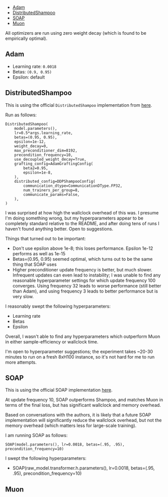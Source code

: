 * [Adam](95a9fd44-7c13-49c7-b324-3e7d9e23a499.txt)
* [DistributedShampoo](f94396ae-affe-406f-8d79-f364ca632539.txt)
* [SOAP](e21a2838-a0f2-46f2-a247-db0021165682.txt)
* [Muon](8d6193f4-27fc-4e68-899f-af70019a4d54.txt)

All optimizers are run using zero weight decay (which is found to be empirically optimal).

## Adam

* Learning rate: `0.0018`
* Betas: `(0.9, 0.95)`
* Epsilon: default

## DistributedShampoo

This is using the official `DistributedShampoo` implementation from [here](https://github.com/facebookresearch/optimizers/tree/ad2809a291c01859f68fcabbcb49a2aa75fd7827/distributed_shampoo).

Run as follows:
```
DistributedShampoo(
    model.parameters(),
    lr=0.5*args.learning_rate,
    betas=(0.95, 0.95),
    epsilon=1e-12,
    weight_decay=0,
    max_preconditioner_dim=8192,
    precondition_frequency=10,
    use_decoupled_weight_decay=True,
    grafting_config=AdamGraftingConfig(
        beta2=0.95,
        epsilon=1e-8,
    ),
    distributed_config=DDPShampooConfig(
        communication_dtype=CommunicationDType.FP32,
        num_trainers_per_group=8,
        communicate_params=False,
    ),
)
```

I was surprised at how high the wallclock overhead of this was. I presume I'm doing something wrong, but my hyperparameters appear
to be completely standard relative to the README, and after doing tens of runs I haven't found anything better.
Open to suggestions.

Things that turned out to be important:
* Don't use epsilon above 1e-8; this loses performance. Epsilon 1e-12 performs as well as 1e-15
* Betas=(0.95, 0.95) seemed optimal, which turns out to be the same thing that SOAP uses
* Higher preconditioner update frequency is better, but much slower. Infrequent updates can even lead to instability;
I was unable to find any reasonable hyperparameter settings for which update frequency 100 converges.
Using frequency 32 leads to worse performance (still better than Adam), and using frequency 3 leads to better performance
but is very slow.

I reasonably swept the following hyperparameters:
* Learning rate
* Betas
* Epsilon

Overall, I wasn't able to find any hyperparameters which outperform Muon in either sample-efficiency or wallclock time.

I'm open to hyperparameter suggestions; the experiment takes ~20-30 minutes to run on a fresh 8xH100 instance, so it's not hard for me to run more attempts.

## SOAP

This is using the official SOAP implementation [here](https://github.com/nikhilvyas/SOAP/blob/bbce86e890d3b697380f4376acb600c2d6c3d203/soap.py).

At update frequency 10, SOAP outperforms Shampoo, and matches Muon in terms of the final loss, but has significant wallclock and memory overhead.

Based on conversations with the authors, it is likely that a future SOAP implementation will significantly reduce the wallclock overhead, but not the memory overhead (which matters less for large-scale training).

I am running SOAP as follows:
```
SOAP(model.parameters(), lr=0.0018, betas=(.95, .95), precondition_frequency=10)
```

I swept the following hyperparameters:
* SOAP(raw_model.transformer.h.parameters(), lr=0.0018, betas=(.95, .95), precondition_frequency=10)


## Muon







